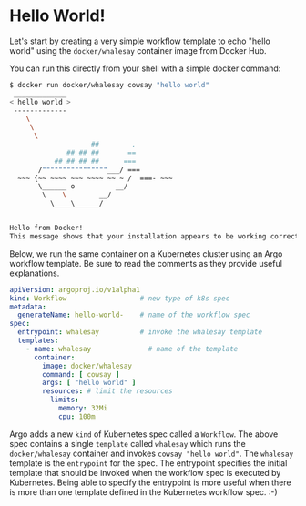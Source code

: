 # Hello World!

Let's start by creating a very simple workflow template to echo "hello world" using the `docker/whalesay` container
image from Docker Hub.

You can run this directly from your shell with a simple docker command:

```sh
$ docker run docker/whalesay cowsay "hello world"
 _____________
< hello world >
 -------------
    \
     \
      \
                    ##        .
              ## ## ##       ==
           ## ## ## ##      ===
       /""""""""""""""""___/ ===
  ~~~ {~~ ~~~~ ~~~ ~~~~ ~~ ~ /  ===- ~~~
       \______ o          __/
        \    \        __/
          \____\______/


Hello from Docker!
This message shows that your installation appears to be working correctly.
```

Below, we run the same container on a Kubernetes cluster using an Argo workflow template. Be sure to read the comments
as they provide useful explanations.

```yaml
apiVersion: argoproj.io/v1alpha1
kind: Workflow                  # new type of k8s spec
metadata:
  generateName: hello-world-    # name of the workflow spec
spec:
  entrypoint: whalesay          # invoke the whalesay template
  templates:
    - name: whalesay              # name of the template
      container:
        image: docker/whalesay
        command: [ cowsay ]
        args: [ "hello world" ]
        resources: # limit the resources
          limits:
            memory: 32Mi
            cpu: 100m
```

Argo adds a new `kind` of Kubernetes spec called a `Workflow`. The above spec contains a single `template`
called `whalesay` which runs the `docker/whalesay` container and invokes `cowsay "hello world"`. The `whalesay` template
is the `entrypoint` for the spec. The entrypoint specifies the initial template that should be invoked when the workflow
spec is executed by Kubernetes. Being able to specify the entrypoint is more useful when there is more than one template
defined in the Kubernetes workflow spec. :-)
